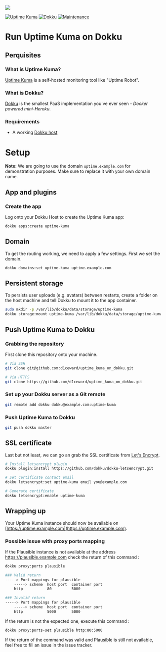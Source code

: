 ![](.github/images/repo_header.png)

[![Uptime Kuma](https://img.shields.io/badge/Uptime_Kuma-1.23.4-blue.svg)](https://github.com/louislam/uptime-kuma/releases/tag/1.23.4)
[![Dokku](https://img.shields.io/badge/Dokku-Repo-blue.svg)](https://github.com/dokku/dokku)
[![Maintenance](https://img.shields.io/badge/Maintained%3F-yes-green.svg)](https://github.com/louislam/uptime-kuma/graphs/commit-activity)

# Run Uptime Kuma on Dokku

## Perquisites

### What is Uptime Kuma?

[Uptime Kuma](https://github.com/louislam/uptime-kuma) is a self-hosted monitoring tool like "Uptime Robot".

### What is Dokku?

[Dokku](http://dokku.viewdocs.io/dokku) is the smallest PaaS implementation you've ever seen - _Docker
powered mini-Heroku_.

### Requirements

* A working [Dokku host](http://dokku.viewdocs.io/dokku/getting-started/installation)

# Setup

**Note:** We are going to use the domain `uptime.example.com` for demonstration purposes. Make sure to
replace it with your own domain name.

## App and plugins

### Create the app

Log onto your Dokku Host to create the Uptime Kuma app:

```bash
dokku apps:create uptime-kuma
```

## Domain

To get the routing working, we need to apply a few settings. First we set the domain.

```bash
dokku domains:set uptime-kuma uptime.example.com
```

## Persistent storage

To persists user uploads (e.g. avatars) between restarts, create a folder on the host machine and tell Dokku to mount it to the app container.

```bash
sudo mkdir -p /var/lib/dokku/data/storage/uptime-kuma
dokku storage:mount uptime-kuma /var/lib/dokku/data/storage/uptime-kuma:/app/data
```

## Push Uptime Kuma to Dokku

### Grabbing the repository

First clone this repository onto your machine.

```bash
# Via SSH
git clone git@github.com:d1ceward/uptime_kuma_on_dokku.git

# Via HTTPS
git clone https://github.com/d1ceward/uptime_kuma_on_dokku.git
```

### Set up your Dokku server as a Git remote

```bash
git remote add dokku dokku@example.com:uptime-kuma
```

### Push Uptime Kuma to Dokku

```bash
git push dokku master
```

## SSL certificate

Last but not least, we can go an grab the SSL certificate from [Let's
Encrypt](https://letsencrypt.org).

```bash
# Install letsencrypt plugin
dokku plugin:install https://github.com/dokku/dokku-letsencrypt.git

# Set certificate contact email
dokku letsencrypt:set uptime-kuma email you@example.com

# Generate certificate
dokku letsencrypt:enable uptime-kuma
```

## Wrapping up

Your Uptime Kuma instance should now be available on [https://uptime.example.com](https://uptime.example.com).

### Possible issue with proxy ports mapping

If the Plausible instance is not available at the address https://plausible.example.com check the return of this command :
```bash
dokku proxy:ports plausible
```

```bash
### Valid return
-----> Port mappings for plausible
    -----> scheme  host port  container port
    http           80         5000

### Invalid return
-----> Port mappings for plausible
    -----> scheme  host port  container port
    http           5000       5000
```

If the return is not the expected one, execute this command :

```bash
dokku proxy:ports-set plausible http:80:5000
```

If the return of the command was valid and Plausible is still not available, feel free to fill an issue in the issue tracker.
